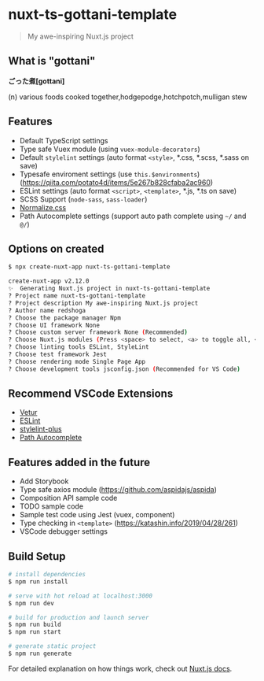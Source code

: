 # nuxt-ts-gottani-template

> My awe-inspiring Nuxt.js project

## What is "gottani"

**ごった煮[gottani]**

(n) various foods cooked together,hodgepodge,hotchpotch,mulligan stew

## Features

- Default TypeScript settings
- Type safe Vuex module (using `vuex-module-decorators`)
- Default `stylelint` settings (auto format `<style>`, *.css, *.scss, *.sass on save)
- Typesafe enviroment settings (use `this.$environments`) (https://qiita.com/potato4d/items/5e267b828cfaba2ac960)
- ESLint settings (auto format `<script>`, `<template>`, *.js, *.ts on save)
- SCSS Support (`node-sass`, `sass-loader`)
- [Normalize.css](https://necolas.github.io/normalize.css/)
- Path Autocomplete settings (support auto path complete using `~/` and `@/`)

## Options on created

```bash
$ npx create-nuxt-app nuxt-ts-gottani-template

create-nuxt-app v2.12.0
✨  Generating Nuxt.js project in nuxt-ts-gottani-template
? Project name nuxt-ts-gottani-template
? Project description My awe-inspiring Nuxt.js project
? Author name redshoga
? Choose the package manager Npm
? Choose UI framework None
? Choose custom server framework None (Recommended)
? Choose Nuxt.js modules (Press <space> to select, <a> to toggle all, <i> to invert selection)
? Choose linting tools ESLint, StyleLint
? Choose test framework Jest
? Choose rendering mode Single Page App
? Choose development tools jsconfig.json (Recommended for VS Code)
```

## Recommend VSCode Extensions

- [Vetur](https://marketplace.visualstudio.com/items?itemName=octref.vetur)
- [ESLint](https://marketplace.visualstudio.com/items?itemName=dbaeumer.vscode-eslint)
- [stylelint-plus](https://marketplace.visualstudio.com/items?itemName=hex-ci.stylelint-plus)
- [Path Autocomplete](https://marketplace.visualstudio.com/items?itemName=ionutvmi.path-autocomplete)

## Features added in the future

- Add Storybook
- Type safe axios module (https://github.com/aspidajs/aspida)
- Composition API sample code
- TODO sample code
- Sample test code using Jest (vuex, component)
- Type checking in `<template>` (https://katashin.info/2019/04/28/261)
- VSCode debugger settings

## Build Setup

``` bash
# install dependencies
$ npm run install

# serve with hot reload at localhost:3000
$ npm run dev

# build for production and launch server
$ npm run build
$ npm run start

# generate static project
$ npm run generate
```

For detailed explanation on how things work, check out [Nuxt.js docs](https://nuxtjs.org).
